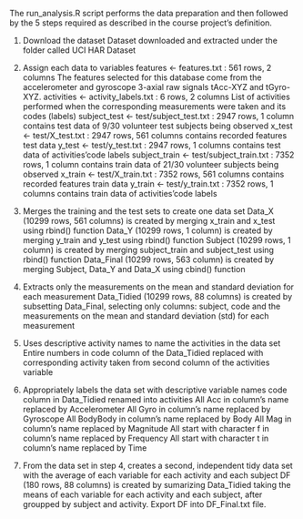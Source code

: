 The run_analysis.R script performs the data preparation and then followed by the 5 steps required as described in the course project’s definition.

1. Download the dataset
Dataset downloaded and extracted under the folder called UCI HAR Dataset

2. Assign each data to variables
features <- features.txt : 561 rows, 2 columns
The features selected for this database come from the accelerometer and gyroscope 3-axial raw signals tAcc-XYZ and tGyro-XYZ.
activities <- activity_labels.txt : 6 rows, 2 columns
List of activities performed when the corresponding measurements were taken and its codes (labels)
subject_test <- test/subject_test.txt : 2947 rows, 1 column
contains test data of 9/30 volunteer test subjects being observed
x_test <- test/X_test.txt : 2947 rows, 561 columns
contains recorded features test data
y_test <- test/y_test.txt : 2947 rows, 1 columns
contains test data of activities’code labels
subject_train <- test/subject_train.txt : 7352 rows, 1 column
contains train data of 21/30 volunteer subjects being observed
x_train <- test/X_train.txt : 7352 rows, 561 columns
contains recorded features train data
y_train <- test/y_train.txt : 7352 rows, 1 columns
contains train data of activities’code labels

3. Merges the training and the test sets to create one data set
Data_X (10299 rows, 561 columns) is created by merging x_train and x_test using rbind() function
Data_Y (10299 rows, 1 column) is created by merging y_train and y_test using rbind() function
Subject (10299 rows, 1 column) is created by merging subject_train and subject_test using rbind() function
Data_Final (10299 rows, 563 column) is created by merging Subject, Data_Y and Data_X using cbind() function

4. Extracts only the measurements on the mean and standard deviation for each measurement
Data_Tidied (10299 rows, 88 columns) is created by subsetting Data_Final, selecting only columns: subject, code and the measurements on the mean and standard deviation (std) for each measurement

5. Uses descriptive activity names to name the activities in the data set
Entire numbers in code column of the Data_Tidied replaced with corresponding activity taken from second column of the activities variable

6. Appropriately labels the data set with descriptive variable names
code column in Data_Tidied renamed into activities
All Acc in column’s name replaced by Accelerometer
All Gyro in column’s name replaced by Gyroscope
All BodyBody in column’s name replaced by Body
All Mag in column’s name replaced by Magnitude
All start with character f in column’s name replaced by Frequency
All start with character t in column’s name replaced by Time

7. From the data set in step 4, creates a second, independent tidy data set with the average of each variable for each activity and each subject
DF (180 rows, 88 columns) is created by sumarizing Data_Tidied taking the means of each variable for each activity and each subject, after groupped by subject and activity.
Export DF into DF_Final.txt file.

